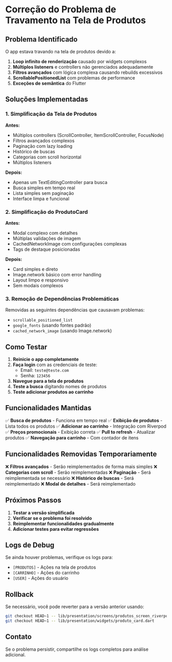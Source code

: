 # Correção do Problema de Travamento na Tela de Produtos

## Problema Identificado

O app estava travando na tela de produtos devido a:

1. **Loop infinito de renderização** causado por widgets complexos
2. **Múltiplos listeners** e controllers não gerenciados adequadamente
3. **Filtros avançados** com lógica complexa causando rebuilds excessivos
4. **ScrollablePositionedList** com problemas de performance
5. **Exceções de semântica** do Flutter

## Soluções Implementadas

### 1. Simplificação da Tela de Produtos

**Antes:**

- Múltiplos controllers (ScrollController, ItemScrollController, FocusNode)
- Filtros avançados complexos
- Paginação com lazy loading
- Histórico de buscas
- Categorias com scroll horizontal
- Múltiplos listeners

**Depois:**

- Apenas um TextEditingController para busca
- Busca simples em tempo real
- Lista simples sem paginação
- Interface limpa e funcional

### 2. Simplificação do ProdutoCard

**Antes:**

- Modal complexo com detalhes
- Múltiplas validações de imagem
- CachedNetworkImage com configurações complexas
- Tags de destaque posicionadas

**Depois:**

- Card simples e direto
- Image.network básico com error handling
- Layout limpo e responsivo
- Sem modais complexos

### 3. Remoção de Dependências Problemáticas

Removidas as seguintes dependências que causavam problemas:

- `scrollable_positioned_list`
- `google_fonts` (usando fontes padrão)
- `cached_network_image` (usando Image.network)

## Como Testar

1. **Reinicie o app completamente**
2. **Faça login** com as credenciais de teste:
   - Email: `teste@teste.com`
   - Senha: `123456`
3. **Navegue para a tela de produtos**
4. **Teste a busca** digitando nomes de produtos
5. **Teste adicionar produtos ao carrinho**

## Funcionalidades Mantidas

✅ **Busca de produtos** - Funciona em tempo real
✅ **Exibição de produtos** - Lista todos os produtos
✅ **Adicionar ao carrinho** - Integração com Riverpod
✅ **Preços promocionais** - Exibição correta
✅ **Pull to refresh** - Atualizar produtos
✅ **Navegação para carrinho** - Com contador de itens

## Funcionalidades Removidas Temporariamente

❌ **Filtros avançados** - Serão reimplementados de forma mais simples
❌ **Categorias com scroll** - Serão reimplementadas
❌ **Paginação** - Será reimplementada se necessário
❌ **Histórico de buscas** - Será reimplementado
❌ **Modal de detalhes** - Será reimplementado

## Próximos Passos

1. **Testar a versão simplificada**
2. **Verificar se o problema foi resolvido**
3. **Reimplementar funcionalidades gradualmente**
4. **Adicionar testes para evitar regressões**

## Logs de Debug

Se ainda houver problemas, verifique os logs para:

- `[PRODUTOS]` - Ações na tela de produtos
- `[CARRINHO]` - Ações do carrinho
- `[USER]` - Ações do usuário

## Rollback

Se necessário, você pode reverter para a versão anterior usando:

```bash
git checkout HEAD~1 -- lib/presentation/screens/produtos_screen_riverpod.dart
git checkout HEAD~1 -- lib/presentation/widgets/produto_card.dart
```

## Contato

Se o problema persistir, compartilhe os logs completos para análise adicional.
